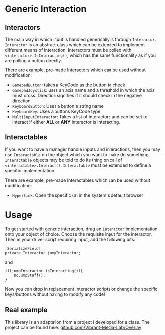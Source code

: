 # Generic Interaction

## Interactors

The main way in which input is handled generically is through `Interactor`.  `Interactor` is an abstract class which can be extended to implement different means of interaction.
Interactors must be polled with `<interactor>.IsInteracting()`, which has the same functionality as if you are polling a button directly.

There are example, pre-made Interactors which can be used without modification:

* ```GamepadButton```: takes a KeyCode as the button to check
* ```GamepadJoystick```: uses an axis name and a threshold in which the axis must cross. Direction signifies if it should check in the negative direction.
* ```KeyboardButton```: Uses a button's string name
* ```KeyboardKey```: Uses a buttons KeyCode type
* ```MultiInputInteractor```: Takes a list of interactors and can be set to interact if either **ALL** or **ANY** interactor is interacting.

## Interactables

If you want to have a manager handle inputs and interactions, then you may use `Interactable` on the object which you want to make do something.
`Interactable` objects may be told to do its thing on call of `<interactable>.Interact()`.  `Interactable` must be extended to define a specific implementation.

There are example, pre-made Interactables which can be used without modification:

* ```Hyperlink```: Open the specific url in the system's default browser


# Usage

To get started with generic interaction, drag an `Interactor` implementation onto your object of choice.  Choose the requisite input for the interactor.  Then in your driver script requiring input, add the following bits:

``` 
[SerializeField] 
private Interactor jumpInteractor;
```

and

```
if(jumpInteractor.isInteracting()){
    DoJumpStuff();
}
```

Now you can drop in replacement Interactor scripts or change the specific keys/buttons without having to modify any code!

## Real example

This library is an adaptation from a project I developed for a class.  The project can be found here: [github.com/Vibrant-Media-Lab/Overlay](https://github.com/Vibrant-Media-Lab/Overlay)